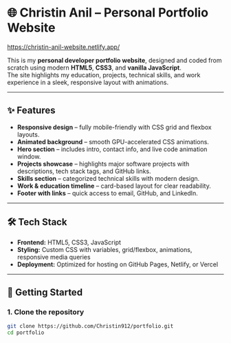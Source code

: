 # 🌐 Christin Anil – Personal Portfolio Website
https://christin-anil-website.netlify.app/

This is my **personal developer portfolio website**, designed and coded from scratch using modern **HTML5**, **CSS3**, and **vanilla JavaScript**.  
The site highlights my education, projects, technical skills, and work experience in a sleek, responsive layout with animations.

---

## ✨ Features
- **Responsive design** – fully mobile-friendly with CSS grid and flexbox layouts.  
- **Animated background** – smooth GPU-accelerated CSS animations.  
- **Hero section** – includes intro, contact info, and live code animation window.  
- **Projects showcase** – highlights major software projects with descriptions, tech stack tags, and GitHub links.  
- **Skills section** – categorized technical skills with modern design.  
- **Work & education timeline** – card-based layout for clear readability.  
- **Footer with links** – quick access to email, GitHub, and LinkedIn.  

---

## 🛠️ Tech Stack
- **Frontend:** HTML5, CSS3, JavaScript  
- **Styling:** Custom CSS with variables, grid/flexbox, animations, responsive media queries  
- **Deployment:** Optimized for hosting on GitHub Pages, Netlify, or Vercel  

---

## 🚀 Getting Started

### 1. Clone the repository
```bash
git clone https://github.com/Christin912/portfolio.git
cd portfolio
